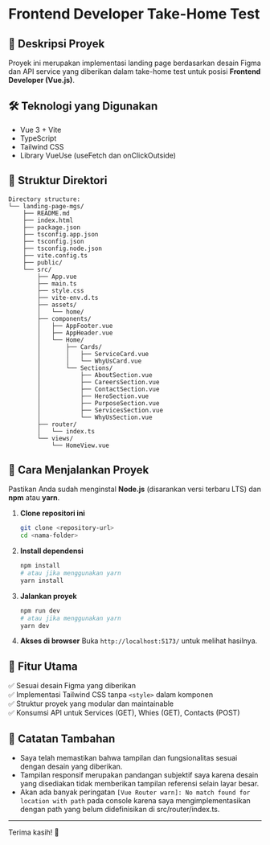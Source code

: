 # Frontend Developer Take-Home Test

## 📌 Deskripsi Proyek
Proyek ini merupakan implementasi landing page berdasarkan desain Figma dan API service yang diberikan dalam take-home test untuk posisi **Frontend Developer (Vue.js)**.

## 🛠️ Teknologi yang Digunakan
- Vue 3 + Vite
- TypeScript
- Tailwind CSS
- Library VueUse (useFetch dan onClickOutside)

## 📂 Struktur Direktori
```
Directory structure:
└── landing-page-mgs/
    ├── README.md
    ├── index.html
    ├── package.json
    ├── tsconfig.app.json
    ├── tsconfig.json
    ├── tsconfig.node.json
    ├── vite.config.ts
    ├── public/
    └── src/
        ├── App.vue
        ├── main.ts
        ├── style.css
        ├── vite-env.d.ts
        ├── assets/
        │   └── home/
        ├── components/
        │   ├── AppFooter.vue
        │   ├── AppHeader.vue
        │   └── Home/
        │       ├── Cards/
        │       │   ├── ServiceCard.vue
        │       │   └── WhyUsCard.vue
        │       └── Sections/
        │           ├── AboutSection.vue
        │           ├── CareersSection.vue
        │           ├── ContactSection.vue
        │           ├── HeroSection.vue
        │           ├── PurposeSection.vue
        │           ├── ServicesSection.vue
        │           └── WhyUsSection.vue
        ├── router/
        │   └── index.ts
        └── views/
            └── HomeView.vue

```

## 🚀 Cara Menjalankan Proyek
Pastikan Anda sudah menginstal **Node.js** (disarankan versi terbaru LTS) dan **npm** atau **yarn**.

1. **Clone repositori ini**
   ```sh
   git clone <repository-url>
   cd <nama-folder>
   ```

2. **Install dependensi**
   ```sh
   npm install
   # atau jika menggunakan yarn
   yarn install
   ```

3. **Jalankan proyek**
   ```sh
   npm run dev
   # atau jika menggunakan yarn
   yarn dev
   ```

4. **Akses di browser**
   Buka `http://localhost:5173/` untuk melihat hasilnya.

## 📌 Fitur Utama
✅ Sesuai desain Figma yang diberikan  
✅ Implementasi Tailwind CSS tanpa `<style>` dalam komponen  
✅ Struktur proyek yang modular dan maintainable  
✅ Konsumsi API untuk Services (GET), Whies (GET), Contacts (POST)

## 📝 Catatan Tambahan
- Saya telah memastikan bahwa tampilan dan fungsionalitas sesuai dengan desain yang diberikan.
- Tampilan responsif merupakan pandangan subjektif saya karena desain yang disediakan tidak memberikan tampilan referensi selain layar besar.
- Akan ada banyak peringatan `[Vue Router warn]: No match found for location with path` pada console karena saya mengimplementasikan <RouterLink /> dengan path yang belum didefinisikan di src/router/index.ts.

---
Terima kasih! 🚀

